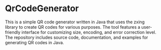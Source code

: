 # QrCodeGenerator
This is a simple QR code generator written in Java that uses the zxing library to create QR codes for various purposes. The tool features a user-friendly interface for customizing size, encoding, and error correction level. The repository includes source code, documentation, and examples for generating QR codes in Java.
